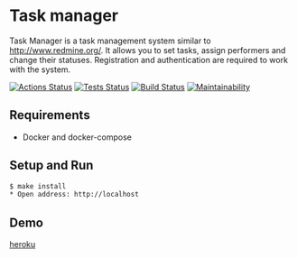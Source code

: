 # Task manager

Task Manager is a task management system similar to http://www.redmine.org/. It allows you to set tasks, assign performers and change their statuses. Registration and authentication are required to work with the system.

[![Actions Status](https://github.com/taponomarev/php-project-lvl4/workflows/hexlet-check/badge.svg)](https://github.com/taponomarev/php-project-lvl4/actions)
[![Tests Status](https://github.com/taponomarev/php-project-lvl4/workflows/Tests/badge.svg)](https://github.com/taponomarev/php-project-lvl4/actions)
[![Build Status](https://github.com/taponomarev/php-project-lvl4/workflows/Build/badge.svg)](https://github.com/taponomarev/php-project-lvl4/actions)
[![Maintainability](https://api.codeclimate.com/v1/badges/f3eb6ec6a70fe35f3d21/maintainability)](https://codeclimate.com/github/taponomarev/php-project-lvl4/maintainability)

## Requirements

* Docker and docker-compose

## Setup and Run

```sh
$ make install
* Open address: http://localhost
```

## Demo

[heroku](https://ancient-spire-20616.herokuapp.com)
